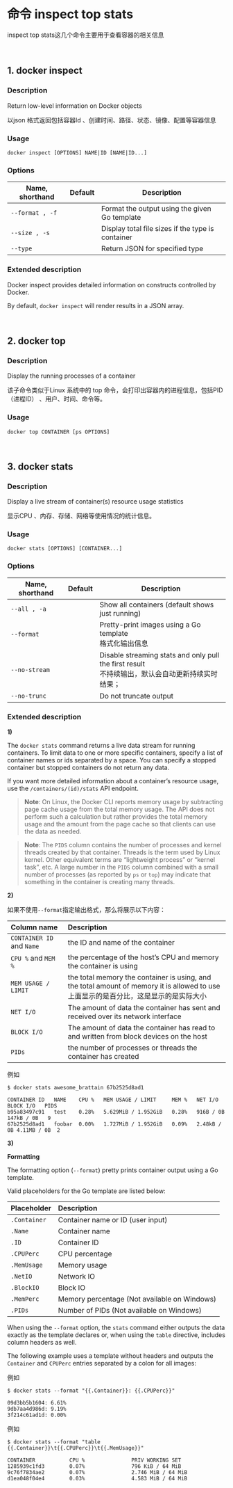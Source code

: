 # 命令 inspect top stats

inspect top stats这几个命令主要用于查看容器的相关信息

<br>

## 1. docker inspect

### Description

Return low-level information on Docker objects

以json 格式返回包括容器Id 、创建时间、路径、状态、镜像、配置等容器信息

### Usage

```none
docker inspect [OPTIONS] NAME|ID [NAME|ID...]
```

### Options

| Name, shorthand | Default | Description                                       |
| --------------- | ------- | ------------------------------------------------- |
| `--format , -f` |         | Format the output using the given Go template     |
| `--size , -s`   |         | Display total file sizes if the type is container |
| `--type`        |         | Return JSON for specified type                    |


### Extended description

Docker inspect provides detailed information on constructs controlled by Docker.

By default, `docker inspect` will render results in a JSON array.

<br>

## 2. docker top

### Description

Display the running processes of a container

该子命令类似于Linux 系统中的 top 命令，会打印出容器内的进程信息，包括PID（进程ID） 、用户、时间、命令等。

### Usage

```none
docker top CONTAINER [ps OPTIONS]
```

<br>

## 3. docker stats

### Description

Display a live stream of container(s) resource usage statistics

显示CPU 、内存、存储、网络等使用情况的统计信息。

### Usage

```none
docker stats [OPTIONS] [CONTAINER...]
```

### Options

| Name, shorthand | Default | Description                                                  |
| --------------- | ------- | ------------------------------------------------------------ |
| `--all , -a`    |         | Show all containers (default shows just running)             |
| `--format`      |         | Pretty-print images using a Go template<br>格式化输出信息    |
| `--no-stream`   |         | Disable streaming stats and only pull the first result<br>不持续输出，默认会自动更新持续实时结果； |
| `--no-trunc`    |         | Do not truncate output                                       |


### Extended description

**1)**

The `docker stats` command returns a live data stream for running containers. To limit data to one or more specific containers, specify a list of container names or ids separated by a space. You can specify a stopped container but stopped containers do not return any data.

If you want more detailed information about a container’s resource usage, use the `/containers/(id)/stats` API endpoint.

> **Note**: On Linux, the Docker CLI reports memory usage by subtracting page cache usage from the total memory usage. The API does not perform such a calculation but rather provides the total memory usage and the amount from the page cache so that clients can use the data as needed.

> **Note**: The `PIDS` column contains the number of processes and kernel threads created by that container. Threads is the term used by Linux kernel. Other equivalent terms are “lightweight process” or “kernel task”, etc. A large number in the `PIDS` column combined with a small number of processes (as reported by `ps` or `top`) may indicate that something in the container is creating many threads.

**2)**

如果不使用`--format`指定输出格式，那么将展示以下内容：

| Column name               | Description                                                  |
| :------------------------ | :----------------------------------------------------------- |
| `CONTAINER ID` and `Name` | the ID and name of the container                             |
| `CPU %` and `MEM %`       | the percentage of the host’s CPU and memory the container is using |
| `MEM USAGE / LIMIT`       | the total memory the container is using, and the total amount of memory it is allowed to use<br>上面显示的是百分比，这是显示的是实际大小 |
| `NET I/O`                 | The amount of data the container has sent and received over its network interface |
| `BLOCK I/O`               | The amount of data the container has read to and written from block devices on the host |
| `PIDs`                    | the number of processes or threads the container has created |

例如

```
$ docker stats awesome_brattain 67b2525d8ad1

CONTAINER ID   NAME    CPU %   MEM USAGE / LIMIT     MEM %   NET I/O     BLOCK I/O   PIDS
b95a83497c91   test    0.28%   5.629MiB / 1.952GiB   0.28%   916B / 0B   147kB / 0B   9
67b2525d8ad1   foobar  0.00%   1.727MiB / 1.952GiB   0.09%   2.48kB / 0B 4.11MB / 0B  2
```

**3)**

**Formatting**

The formatting option (`--format`) pretty prints container output using a Go template.

Valid placeholders for the Go template are listed below:

| Placeholder  | Description                                  |
| :----------- | :------------------------------------------- |
| `.Container` | Container name or ID (user input)            |
| `.Name`      | Container name                               |
| `.ID`        | Container ID                                 |
| `.CPUPerc`   | CPU percentage                               |
| `.MemUsage`  | Memory usage                                 |
| `.NetIO`     | Network IO                                   |
| `.BlockIO`   | Block IO                                     |
| `.MemPerc`   | Memory percentage (Not available on Windows) |
| `.PIDs`      | Number of PIDs (Not available on Windows)    |

When using the `--format` option, the `stats` command either outputs the data exactly as the template declares or, when using the `table` directive, includes column headers as well.

The following example uses a template without headers and outputs the `Container` and `CPUPerc` entries separated by a colon for all images:

例如

```
$ docker stats --format "{{.Container}}: {{.CPUPerc}}"

09d3bb5b1604: 6.61%
9db7aa4d986d: 9.19%
3f214c61ad1d: 0.00%
```

例如

```
$ docker stats --format "table {{.Container}}\t{{.CPUPerc}}\t{{.MemUsage}}"

CONTAINER           CPU %               PRIV WORKING SET
1285939c1fd3        0.07%               796 KiB / 64 MiB
9c76f7834ae2        0.07%               2.746 MiB / 64 MiB
d1ea048f04e4        0.03%               4.583 MiB / 64 MiB
```